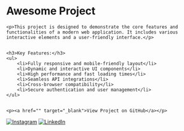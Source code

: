 <!DOCTYPE html>
<html lang="en">
<head>
    <meta charset="UTF-8">
    <meta name="viewport" content="width=device-width, initial-scale=1.0">
    <title>Project Showcase</title>
</head>
<body>
    <!-- Project Title -->
    <h1>Awesome Project</h1>
   
    <p>This project is designed to demonstrate the core features and functionalities of a modern web application. It includes various interactive elements and a user-friendly interface.</p>
    

    <h3>Key Features:</h3>
    <ul>
        <li>Fully responsive and mobile-friendly layout</li>
        <li>Dynamic and interactive UI components</li>
        <li>High performance and fast loading times</li>
        <li>Seamless API integrations</li>
        <li>Cross-browser compatibility</li>
        <li>Secure authentication and user management</li>
    </ul>
    
 
    <p><a href="" target="_blank">View Project on GitHub</a></p>
</body>



[![Instagram](https://img.shields.io/badge/Instagram-%23E4405F.svg?logo=Instagram&logoColor=white)]() [![LinkedIn](https://img.shields.io/badge/LinkedIn-%230077B5.svg?logo=linkedin&logoColor=white)](https://linkedin.com/in/https://www.linkedin.com/in/anket-shirke-3bb4bb297) 


